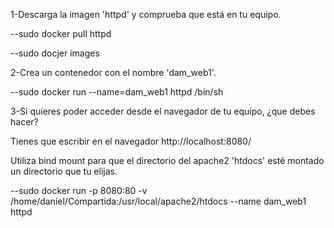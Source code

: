 1-Descarga la imagen 'httpd' y comprueba que está en tu equipo.

--sudo docker pull httpd

--sudo docjer images

2-Crea un contenedor con el nombre 'dam_web1'.

--sudo docker run --name=dam_web1 httpd /bin/sh

3-Si quieres poder acceder desde el navegador de tu equipo, ¿que debes hacer?

Tienes que escribir en el navegador http://localhost:8080/

Utiliza bind mount para que el directorio del apache2 'htdocs' esté montado un directorio que tu elijas. 

--sudo docker run -p 8080:80 -v /home/daniel/Compartida:/usr/local/apache2/htdocs --name dam_web1 httpd
